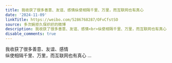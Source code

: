 ```yaml
---
title: 我收获了很多善意、友谊、感情纵使相隔千里、万里，而互联网也有真心
date: '2024-11-09'
linkTitle: https://weibo.com/5286768287/OFvCfstSO
source: 多次婉拒久保织织的微博
description: 我收获了很多善意、友谊、感情<br>纵使相隔千里、万里，而互联网也有真心  ...
disable_comments: true
---
```

我收获了很多善意、友谊、感情<br>纵使相隔千里、万里，而互联网也有真心  ...
